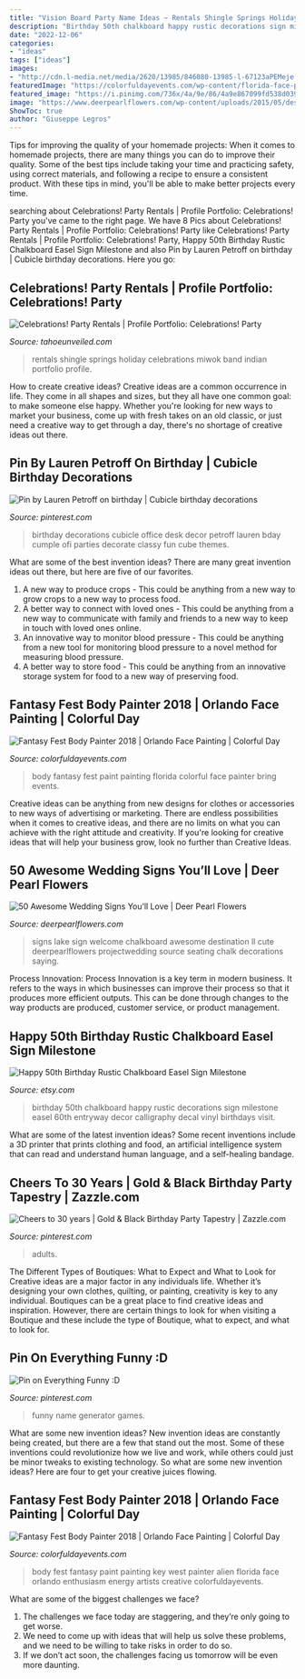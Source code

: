 ```yaml
---
title: "Vision Board Party Name Ideas ~ Rentals Shingle Springs Holiday Celebrations Miwok Band Indian Portfolio Profile"
description: "Birthday 50th chalkboard happy rustic decorations sign milestone easel 60th entryway decor calligraphy decal vinyl birthdays visit"
date: "2022-12-06"
categories:
- "ideas"
tags: ["ideas"]
images:
- "http://cdn.l-media.net/media/2620/13985/846080-13985-l-67123aPEMeje.jpg"
featuredImage: "https://colorfuldayevents.com/wp-content/florida-face-painter/fantasy-fest/alien-body-paint.jpg"
featured_image: "https://i.pinimg.com/736x/4a/9e/86/4a9e867099fd538d0397a7f13513affc.jpg"
image: "https://www.deerpearlflowers.com/wp-content/uploads/2015/05/destination-wedding-welcome-chalkboard-sign-for-lake-wedding-ideas.jpg"
ShowToc: true
author: "Giuseppe Legros"
---
```



Tips for improving the quality of your homemade projects:
When it comes to homemade projects, there are many things you can do to improve their quality. Some of the best tips include taking your time and practicing safety, using correct materials, and following a recipe to ensure a consistent product. With these tips in mind, you'll be able to make better projects every time.

	

		
searching about Celebrations! Party Rentals | Profile Portfolio: Celebrations! Party you've came to the right page. We have 8 Pics about Celebrations! Party Rentals | Profile Portfolio: Celebrations! Party like Celebrations! Party Rentals | Profile Portfolio: Celebrations! Party, Happy 50th Birthday Rustic Chalkboard Easel Sign Milestone and also Pin by Lauren Petroff on birthday | Cubicle birthday decorations. Here you go:
		
    
## Celebrations! Party Rentals | Profile Portfolio: Celebrations! Party

<img loading=lazy src="http://cdn.l-media.net/media/2620/13985/846080-13985-l-67123aPEMeje.jpg" onerror="this.onerror=null;this.src='https://tse3.mm.bing.net/th?id=OIP.TP6TrevWDYGnvBeT0AAW0AHaFj&amp;pid=15.1';" alt="Celebrations! Party Rentals | Profile Portfolio: Celebrations! Party">

_Source: tahoeunveiled.com_

>rentals shingle springs holiday celebrations miwok band indian portfolio profile. 

	

How to create creative ideas?
Creative ideas are a common occurrence in life. They come in all shapes and sizes, but they all have one common goal: to make someone else happy. Whether you're looking for new ways to market your business, come up with fresh takes on an old classic, or just need a creative way to get through a day, there's no shortage of creative ideas out there.

    
## Pin By Lauren Petroff On Birthday | Cubicle Birthday Decorations

<img loading=lazy src="https://i.pinimg.com/736x/4a/9e/86/4a9e867099fd538d0397a7f13513affc.jpg" onerror="this.onerror=null;this.src='https://tse2.mm.bing.net/th?id=OIP.3plmvMC067Edny43BlSF0gHaJ3&amp;pid=15.1';" alt="Pin by Lauren Petroff on birthday | Cubicle birthday decorations">

_Source: pinterest.com_

>birthday decorations cubicle office desk decor petroff lauren bday cumple ofi parties decorate classy fun cube themes. 

	

What are some of the best invention ideas?
There are many great invention ideas out there, but here are five of our favorites. 
1. A new way to produce crops - This could be anything from a new way to grow crops to a new way to process food. 
2. A better way to connect with loved ones - This could be anything from a new way to communicate with family and friends to a new way to keep in touch with loved ones online. 
3. An innovative way to monitor blood pressure - This could be anything from a new tool for monitoring blood pressure to a novel method for measuring blood pressure. 
4. A better way to store food - This could be anything from an innovative storage system for food to a new way of preserving food. 

    
## Fantasy Fest Body Painter 2018 | Orlando Face Painting | Colorful Day

<img loading=lazy src="https://colorfuldayevents.com/wp-content/florida-face-painter/fantasy-fest/fantasy-fest-body-paint.jpg" onerror="this.onerror=null;this.src='https://tse1.mm.bing.net/th?id=OIP.KRHGqUMoolIyAd8MbYAtGgAAAA&amp;pid=15.1';" alt="Fantasy Fest Body Painter 2018 | Orlando Face Painting | Colorful Day">

_Source: colorfuldayevents.com_

>body fantasy fest paint painting florida colorful face painter bring events. 

	

Creative ideas can be anything from new designs for clothes or accessories to new ways of advertising or marketing. There are endless possibilities when it comes to creative ideas, and there are no limits on what you can achieve with the right attitude and creativity. If you're looking for creative ideas that will help your business grow, look no further than Creative Ideas.

    
## 50 Awesome Wedding Signs You’ll Love | Deer Pearl Flowers

<img loading=lazy src="https://www.deerpearlflowers.com/wp-content/uploads/2015/05/destination-wedding-welcome-chalkboard-sign-for-lake-wedding-ideas.jpg" onerror="this.onerror=null;this.src='https://tse4.mm.bing.net/th?id=OIP.VDP6xAaqpmSTrYXtGuejlwHaLH&amp;pid=15.1';" alt="50 Awesome Wedding Signs You’ll Love | Deer Pearl Flowers">

_Source: deerpearlflowers.com_

>signs lake sign welcome chalkboard awesome destination ll cute deerpearlflowers projectwedding source seating chalk decorations saying. 

	

Process Innovation:
Process Innovation is a key term in modern business. It refers to the ways in which businesses can improve their process so that it produces more efficient outputs. This can be done through changes to the way products are produced, customer service, or product management.

    
## Happy 50th Birthday Rustic Chalkboard Easel Sign Milestone

<img loading=lazy src="https://img0.etsystatic.com/131/0/8023169/il_570xN.972288540_6991.jpg" onerror="this.onerror=null;this.src='https://tse2.mm.bing.net/th?id=OIP.EKC3aRkawZGcKqhxG97-bQHaLH&amp;pid=15.1';" alt="Happy 50th Birthday Rustic Chalkboard Easel Sign Milestone">

_Source: etsy.com_

>birthday 50th chalkboard happy rustic decorations sign milestone easel 60th entryway decor calligraphy decal vinyl birthdays visit. 

	

What are some of the latest invention ideas?
Some recent inventions include a 3D printer that prints clothing and food, an artificial intelligence system that can read and understand human language, and a self-healing bandage.

    
## Cheers To 30 Years | Gold &amp; Black Birthday Party Tapestry | Zazzle.com

<img loading=lazy src="https://i.pinimg.com/736x/1e/be/f2/1ebef29ebd8c7763e0fea6b8bc16aaf1.jpg" onerror="this.onerror=null;this.src='https://tse2.mm.bing.net/th?id=OIP.ijWOH39ygmiFs8IaUEg09QHaJ3&amp;pid=15.1';" alt="Cheers to 30 years | Gold &amp; Black Birthday Party Tapestry | Zazzle.com">

_Source: pinterest.com_

>adults. 

	

The Different Types of Boutiques: What to Expect and What to Look for
Creative ideas are a major factor in any individuals life. Whether it’s designing your own clothes, quilting, or painting, creativity is key to any individual. Boutiques can be a great place to find creative ideas and inspiration. However, there are certain things to look for when visiting a Boutique and these include the type of Boutique, what to expect, and what to look for.

    
## Pin On Everything Funny :D

<img loading=lazy src="https://i.pinimg.com/736x/57/a2/37/57a23747d1406c34ee2fb9a6c26a264d--funny-name-generator-name-games.jpg" onerror="this.onerror=null;this.src='https://tse2.mm.bing.net/th?id=OIP.gbsAykHAl-bEtS3PieX1eAHaMH&amp;pid=15.1';" alt="Pin on Everything Funny :D">

_Source: pinterest.com_

>funny name generator games. 

	

What are some new invention ideas?
New invention ideas are constantly being created, but there are a few that stand out the most. Some of these inventions could revolutionize how we live and work, while others could just be minor tweaks to existing technology. So what are some new invention ideas? Here are four to get your creative juices flowing.

    
## Fantasy Fest Body Painter 2018 | Orlando Face Painting | Colorful Day

<img loading=lazy src="https://colorfuldayevents.com/wp-content/florida-face-painter/fantasy-fest/alien-body-paint.jpg" onerror="this.onerror=null;this.src='https://tse3.mm.bing.net/th?id=OIP.YrNmiUSsS6rvLfkTlx2F4gAAAA&amp;pid=15.1';" alt="Fantasy Fest Body Painter 2018 | Orlando Face Painting | Colorful Day">

_Source: colorfuldayevents.com_

>body fest fantasy paint painting key west painter alien florida face orlando enthusiasm energy artists creative colorfuldayevents. 

	

What are some of the biggest challenges we face?
1. The challenges we face today are staggering, and they’re only going to get worse.
2. We need to come up with ideas that will help us solve these problems, and we need to be willing to take risks in order to do so.
3. If we don’t act soon, the challenges facing us tomorrow will be even more daunting.

